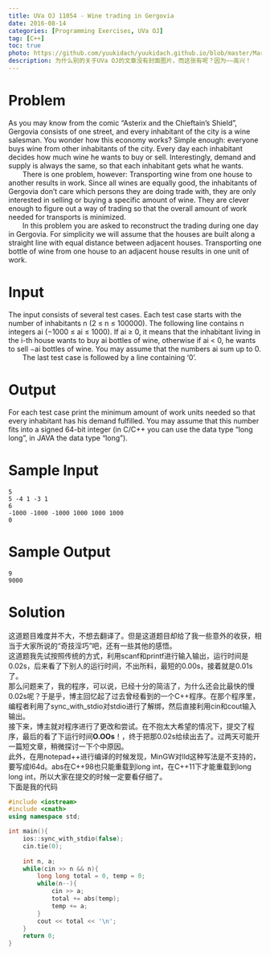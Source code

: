 ```yaml
---
title: UVa OJ 11054 - Wine trading in Gergovia
date: 2016-08-14
categories: [Programming Exercises, UVa OJ]
tag: [C++]
toc: true
photo: https://github.com/yuukidach/yuukidach.github.io/blob/master/MarkDown_Images/%E5%86%A0%E5%86%9B.jpg?raw=true
description: 为什么别的关于UVa OJ的文章没有封面图片，而这张有呢？因为——高兴！
---
```




# Problem 
As you may know from the comic “Asterix and the Chieftain’s Shield”, Gergovia consists of one street, and every inhabitant of the city is a wine salesman. You wonder how this economy works? Simple enough: everyone buys wine from other inhabitants of the city. Every day each inhabitant decides how much wine he wants to buy or sell. Interestingly, demand and supply is always the same, so that each inhabitant gets what he wants.
<br/>
&emsp;&emsp;There is one problem, however: Transporting wine from one house to another results in work. Since all wines are equally good, the inhabitants of Gergovia don’t care which persons they are doing trade with, they are only interested in selling or buying a specific amount of wine. They are clever enough to figure out a way of trading so that the overall amount of work needed for transports is minimized.
<br/>
&emsp;&emsp;In this problem you are asked to reconstruct the trading during one day in Gergovia. For simplicity we will assume that the houses are built along a straight line with equal distance between adjacent houses. Transporting one bottle of wine from one house to an adjacent house results in one unit of work.
<!-- more -->

# Input
The input consists of several test cases. Each test case starts with the number of inhabitants n (2 ≤ n ≤ 100000). The following line contains n integers ai (−1000 ≤ ai ≤ 1000). If ai ≥ 0, it means that the inhabitant living in the i-th house wants to buy ai bottles of wine, otherwise if ai < 0, he wants to sell −ai bottles of wine. You may assume that the numbers ai sum up to 0.
<br/>
&emsp;&emsp;The last test case is followed by a line containing ‘0’.

# Output
For each test case print the minimum amount of work units needed so that every inhabitant has his demand fulfilled. You may assume that this number fits into a signed 64-bit integer (in C/C++ you can use the data type “long long”, in JAVA the data type “long”).

# Sample Input
```
5
5 -4 1 -3 1
6
-1000 -1000 -1000 1000 1000 1000
0
```

# Sample Output
```
9
9000
```

# Solution
这道题目难度并不大，不想去翻译了。但是这道题目却给了我一些意外的收获，相当于大家所说的“奇技淫巧”吧，还有一些其他的感悟。
<br/>
这道题我先试按照传统的方式，利用scanf和printf进行输入输出，运行时间是0.02s，后来看了下别人的运行时间，不出所料，最短的0.00s，接着就是0.01s了。
<br/>
那么问题来了，我的程序，可以说，已经十分的简洁了，为什么还会比最快的慢0.02s呢？于是乎，博主回忆起了过去曾经看到的一个C++程序。在那个程序里，编程者利用了sync_with_stdio对stdio进行了解绑，然后直接利用cin和cout输入输出。
<br/>
接下来，博主就对程序进行了更改和尝试。在不抱太大希望的情况下，提交了程序，最后的看了下运行时间**O.OOs**！，终于把那0.02s给续出去了。过两天可能开一篇短文章，稍微探讨一下个中原因。
<br/>
此外，在用notepad++进行编译的时候发现，MinGW对lld这种写法是不支持的，要写成I64d。abs在C++98也只能重载到long int，在C++11下才能重载到long long int，所以大家在提交的时候一定要看仔细了。
<br/>
下面是我的代码
```C++
#include <iostream>
#include <cmath>
using namespace std;

int main(){
	ios::sync_with_stdio(false);
	cin.tie(0);
	
    int n, a;
    while(cin >> n && n){
        long long total = 0, temp = 0;
        while(n--){
            cin >> a;
            total += abs(temp);
            temp += a;
        }
        cout << total << '\n';
    }
    return 0;
}
```
